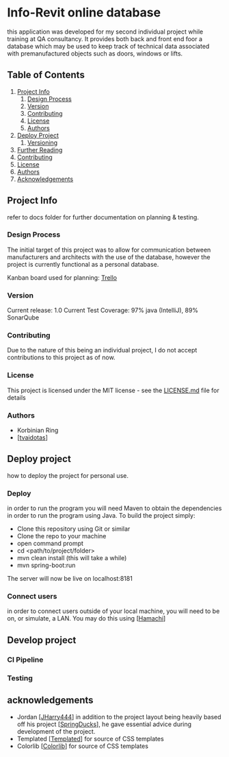 # Info-Revit online database

this application was developed for my second individual project while training at QA consultancy.
It provides both back and front end foor a database which may be used to keep track of technical data associated with premanufactured objects such as doors, windows or lifts.

## Table of Contents
1. [Project Info](#project-info)
    1. [Design Process](#design-process)
    1. [Version](#version)
    1. [Contributing](#contributing)
    1. [License](#license)
    1. [Authors](#authors)
1. [Deploy Project](#release-process)
    1. [Versioning](#versioning)
1. [Further Reading](#further-reading)
1. [Contributing](#contributing)
1. [License](#license)
1. [Authors](#authors)
1. [Acknowledgements](#acknowledgements)

## Project Info

refer to docs folder for further documentation on planning & testing.

### Design Process

The initial target of this project was to allow for communication between manufacturers and architects with the use of the database, however the project is currently functional as a personal database.

Kanban board used for planning: [Trello](https://trello.com/b/bp9c8Uks/construction-part-database)

### Version
Current release: 1.0
Current Test Coverage: 97% java (IntelliJ), 89% SonarQube
### Contributing
Due to the nature of this being an individual project, I do not accept contributions to this project as of now.
### License
This project is licensed under the MIT license - see the [LICENSE.md](LICENSE.md) file for details 
### Authors
* Korbinian Ring
* [[tvaidotas](https://github.com/tvaidotas)]

## Deploy project
how to deploy the project for personal use.

### Deploy

in order to run the program you will need Maven to obtain the dependencies in order to run the program using Java. To build the project simply:
* Clone this repository using Git or similar
* Clone the repo to your machine
* open command prompt
* cd <path/to/project/folder>
* mvn clean install (this will take a while)
* mvn spring-boot:run

The server will now be live on localhost:8181

### Connect users

in order to connect users outside of your local machine, you will need to be on, or simulate, a LAN. You may do this using [[Hamachi](https://www.vpn.net/)]

## Develop project
### CI Pipeline
### Testing

## acknowledgements
* Jordan [[JHarry444](https://github.com/JHarry444)] in addition to the project layout being heavily based off his project [[SpringDucks](https://github.com/JHarry444/SpringDucks)], he gave essential advice during development of the project.
* Templated [[Templated](https://templated.co/)] for source of CSS templates
* Colorlib [[Colorlib](https://colorlib.com/wp/template/responsive-table-v1/)] for source of CSS templates
